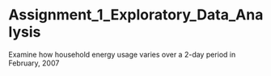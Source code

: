 # Assignment_1_Exploratory_Data_Analysis
Examine how household energy usage varies over a 2-day period in February, 2007
